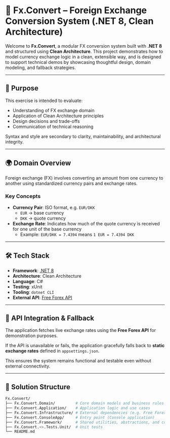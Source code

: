 # 💱 Fx.Convert – Foreign Exchange Conversion System (.NET 8, Clean Architecture)

Welcome to **Fx.Convert**, a modular FX conversion system built with **.NET 8** and structured using **Clean Architecture**. This project demonstrates how to model currency exchange logic in a clean, extensible way, and is designed to support technical demos by showcasing thoughtful design, domain modeling, and fallback strategies.

---

## 🎯 Purpose

This exercise is intended to evaluate:

- Understanding of FX exchange domain
- Application of Clean Architecture principles
- Design decisions and trade-offs
- Communication of technical reasoning

Syntax and style are secondary to clarity, maintainability, and architectural integrity.

---

## 🌍 Domain Overview

Foreign exchange (FX) involves converting an amount from one currency to another using standardized currency pairs and exchange rates.

### Key Concepts

- **Currency Pair**: ISO format, e.g. `EUR/DKK`
  - `EUR` → base currency  
  - `DKK` → quote currency
- **Exchange Rate**: Indicates how much of the quote currency is received for one unit of the base currency  
  - Example: `EUR/DKK = 7.4394` means `1 EUR = 7.4394 DKK`

---

## 🛠️ Tech Stack

- **Framework**: [.NET 8](https://learn.microsoft.com/en-us/dotnet/core/dotnet-eight)
- **Architecture**: Clean Architecture
- **Language**: C#
- **Testing**: xUnit
- **Tooling**: `dotnet CLI`
- **External API**: [Free Forex API](https://www.freeforexapi.com/)

---

## 🔧 API Integration & Fallback

The application fetches live exchange rates using the **Free Forex API** for demonstration purposes.

If the API is unavailable or fails, the application gracefully falls back to **static exchange rates** defined in `appsettings.json`.

This ensures the system remains functional and testable even without external connectivity.

---

## 🧱 Solution Structure

```bash
Fx.Convert/
├── Fx.Convert.Domain/         # Core domain models and business rules
├── Fx.Convert.Application/    # Application logic and use cases
├── Fx.Convert.Infrastructure/ # External dependencies (e.g. Free Forex API)
├── Fx.Convert.ConsoleApp/     # Entry point (Console application)
├── Fx.Convert.Framework/      # Shared utilities, abstractions, and constants
├── Fx.Convert.<>.Tests.Unit/  # Unit tests
└── README.md
